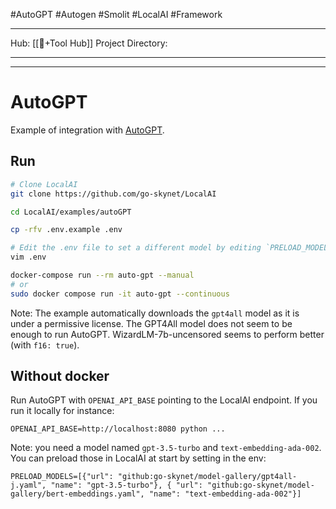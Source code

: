 #AutoGPT #Autogen #Smolit #LocalAI #Framework 

---
Hub: [[🎯+Tool Hub]]
Project Directory:
___
---
# AutoGPT 

Example of integration with [AutoGPT](https://github.com/Significant-Gravitas/Auto-GPT).

## Run

```bash
# Clone LocalAI
git clone https://github.com/go-skynet/LocalAI

cd LocalAI/examples/autoGPT

cp -rfv .env.example .env

# Edit the .env file to set a different model by editing `PRELOAD_MODELS`.
vim .env

docker-compose run --rm auto-gpt --manual
# or
sudo docker compose run -it auto-gpt --continuous    
```

Note: The example automatically downloads the `gpt4all` model as it is under a permissive license. The GPT4All model does not seem to be enough to run AutoGPT. WizardLM-7b-uncensored seems to perform better (with `f16: true`).


## Without docker

Run AutoGPT with `OPENAI_API_BASE` pointing to the LocalAI endpoint. If you run it locally for instance:

```
OPENAI_API_BASE=http://localhost:8080 python ...
```

Note: you need a model named `gpt-3.5-turbo` and `text-embedding-ada-002`. You can preload those in LocalAI at start by setting in the env:

```
PRELOAD_MODELS=[{"url": "github:go-skynet/model-gallery/gpt4all-j.yaml", "name": "gpt-3.5-turbo"}, { "url": "github:go-skynet/model-gallery/bert-embeddings.yaml", "name": "text-embedding-ada-002"}]
```